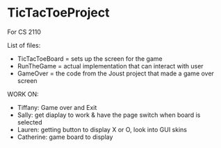 # TicTacToeProject
For CS 2110

List of files:
- TicTacToeBoard = sets up the screen for the game
- RunTheGame = actual implementation that can interact with user 
- GameOver = the code from the Joust project that made a game over screen


WORK ON:
- Tiffany: Game over and Exit
- Sally: get diaplay to work & have the page switch when board is selected
- Lauren: getting button to display X or O, look into GUI skins
- Catherine: game board to display
